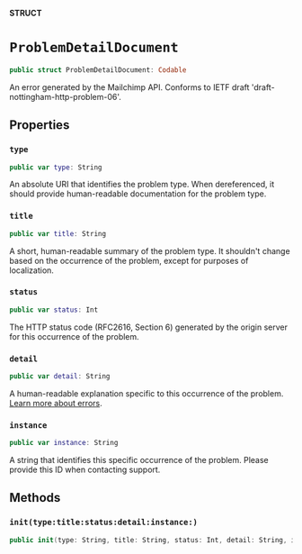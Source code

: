 **STRUCT**

# `ProblemDetailDocument`

```swift
public struct ProblemDetailDocument: Codable
```

An error generated by the Mailchimp API. Conforms to IETF draft &#x27;draft-nottingham-http-problem-06&#x27;.

## Properties
### `type`

```swift
public var type: String
```

An absolute URI that identifies the problem type. When dereferenced, it should provide human-readable documentation for the problem type.

### `title`

```swift
public var title: String
```

A short, human-readable summary of the problem type. It shouldn&#x27;t change based on the occurrence of the problem, except for purposes of localization.

### `status`

```swift
public var status: Int
```

The HTTP status code (RFC2616, Section 6) generated by the origin server for this occurrence of the problem.

### `detail`

```swift
public var detail: String
```

A human-readable explanation specific to this occurrence of the problem. [Learn more about errors](/developer/guides/get-started-with-mailchimp-api-3/#Errors).

### `instance`

```swift
public var instance: String
```

A string that identifies this specific occurrence of the problem. Please provide this ID when contacting support.

## Methods
### `init(type:title:status:detail:instance:)`

```swift
public init(type: String, title: String, status: Int, detail: String, instance: String)
```
